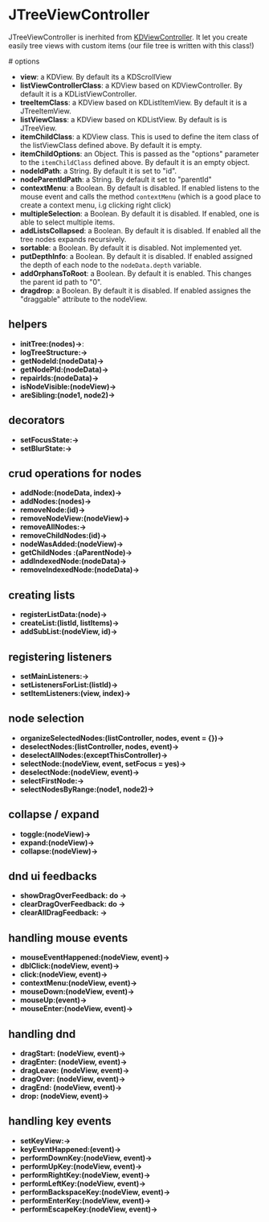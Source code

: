 # JTreeViewController

JTreeViewController is inerhited from
[KDViewController](/core/KDViewController). It let you create easily tree views
with custom items (our file tree is written with this class!)

# options

* **view**: a KDView. By default its a KDScrollView 
* **listViewControllerClass**: a KDView based on KDViewController. By default it
  is a KDListViewController.
* **treeItemClass**: a KDView based on KDListItemView. By default it is a
  JTreeItemView.
* **listViewClass**: a KDView based on KDListView. By default is is JTreeView.
* **itemChildClass**: a KDView class. This is used to define the item class of
  the listViewClass defined above. By default it is empty.
* **itemChildOptions**: an Object. This is passed as the "options" parameter to
  the `itemChildClass` defined above. By default it is an empty object.
* **nodeIdPath**: a String. By default it is set to "id".
* **nodeParentIdPath**: a String. By default it set to "parentId"
* **contextMenu**: a Boolean. By default is disabled. If enabled listens to the
  mouse event and calls the method  `contextMenu` (which is a good place to
  create a context menu, i.g clicking right click)
* **multipleSelection**: a Boolean. By default it is disabled. If enabled, one
  is able to select multiple items.
* **addListsCollapsed**: a Boolean. By default it is disabled. If enabled all
  the tree nodes expands recursively.
* **sortable**: a Boolean. By default it is disabled. Not implemented yet.
* **putDepthInfo**: a Boolean. By default it is disabled. If enabled assigned the
  depth of each node to the `nodeData.depth` variable.
* **addOrphansToRoot**: a Boolean. By default it is enabled. This changes the
  parent id path to "0".
* **dragdrop**: a Boolean. By default it is disabled. If enabled assignes the
  "draggable" attribute to the nodeView.

## helpers

* **initTree:(nodes)->**:
* **logTreeStructure:->**
* **getNodeId:(nodeData)->**
* **getNodePId:(nodeData)->**
* **repairIds:(nodeData)->**
* **isNodeVisible:(nodeView)->**
* **areSibling:(node1, node2)->**

## decorators

* **setFocusState:->**
* **setBlurState:->**

## crud operations for nodes

* **addNode:(nodeData, index)->**
* **addNodes:(nodes)->**
* **removeNode:(id)->**
* **removeNodeView:(nodeView)->**
* **removeAllNodes:->**
* **removeChildNodes:(id)->**
* **nodeWasAdded:(nodeView)->**
* **getChildNodes :(aParentNode)->**
* **addIndexedNode:(nodeData)->**
* **removeIndexedNode:(nodeData)->**

## creating lists

* **registerListData:(node)->**
* **createList:(listId, listItems)->**
* **addSubList:(nodeView, id)->**

## registering listeners

* **setMainListeners:->**
* **setListenersForList:(listId)->**
* **setItemListeners:(view, index)->**

## node selection

* **organizeSelectedNodes:(listController, nodes, event = {})->**
* **deselectNodes:(listController, nodes, event)->**
* **deselectAllNodes:(exceptThisController)->**
* **selectNode:(nodeView, event, setFocus = yes)->**
* **deselectNode:(nodeView, event)->**
* **selectFirstNode:->**
* **selectNodesByRange:(node1, node2)->**

## collapse / expand

* **toggle:(nodeView)->**
* **expand:(nodeView)->**
* **collapse:(nodeView)->**

## dnd ui feedbacks

* **showDragOverFeedback: do ->**
* **clearDragOverFeedback: do ->**
* **clearAllDragFeedback: ->**

## handling mouse events

* **mouseEventHappened:(nodeView, event)->**
* **dblClick:(nodeView, event)->**
* **click:(nodeView, event)->**
* **contextMenu:(nodeView, event)->**
* **mouseDown:(nodeView, event)->**
* **mouseUp:(event)->**
* **mouseEnter:(nodeView, event)->**

## handling dnd

* **dragStart: (nodeView, event)->**
* **dragEnter: (nodeView, event)->**
* **dragLeave: (nodeView, event)->**
* **dragOver: (nodeView, event)->**
* **dragEnd: (nodeView, event)->**
* **drop: (nodeView, event)->**

## handling key events

* **setKeyView:->**
* **keyEventHappened:(event)->**
* **performDownKey:(nodeView, event)->**
* **performUpKey:(nodeView, event)->**
* **performRightKey:(nodeView, event)->**
* **performLeftKey:(nodeView, event)->**
* **performBackspaceKey:(nodeView, event)->**
* **performEnterKey:(nodeView, event)->**
* **performEscapeKey:(nodeView, event)->**
